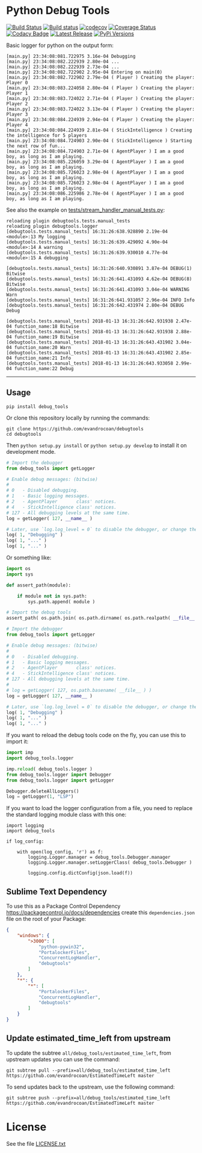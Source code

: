 # Python Debug Tools

[![Build Status](https://travis-ci.org/evandrocoan/debugtools.svg?branch=master)](https://travis-ci.org/evandrocoan/debugtools)
[![Build status](https://ci.appveyor.com/api/projects/status/github/evandrocoan/debugtools?branch=master&svg=true)](https://ci.appveyor.com/project/evandrocoan/PythonDebugTools/branch/master)
[![codecov](https://codecov.io/gh/evandrocoan/debugtools/branch/master/graph/badge.svg)](https://codecov.io/gh/evandrocoan/debugtools)
[![Coverage Status](https://coveralls.io/repos/github/evandrocoan/debugtools/badge.svg?branch=HEAD)](https://coveralls.io/github/evandrocoan/debugtools?branch=HEAD)
[![Codacy Badge](https://api.codacy.com/project/badge/Grade/5f3e2cd536b54774b193a1eeef930e3c)](https://www.codacy.com/app/evandrocoan/debugtools?utm_source=github.com&amp;utm_medium=referral&amp;utm_content=evandrocoan/debugtools&amp;utm_campaign=Badge_Grade)
[![Latest Release](https://img.shields.io/github/tag/evandrocoan/debugtools.svg?label=version)](https://github.com/evandrocoan/debugtools/releases)
[![PyPi Versions](https://img.shields.io/pypi/pyversions/debug_tools.svg)](https://pypi.python.org/pypi/debug_tools)

Basic logger for python on the output form:
```
[main.py] 23:34:08:081.722975 3.16e-04 Debugging
[main.py] 23:34:08:082.222939 2.80e-04 ...
[main.py] 23:34:08:082.222939 2.73e-04 ...
[main.py] 23:34:08:082.722902 2.95e-04 Entering on main(0)
[main.py] 23:34:08:082.722902 2.79e-04 ( Player ) Creating the player: Player 0
[main.py] 23:34:08:083.224058 2.80e-04 ( Player ) Creating the player: Player 1
[main.py] 23:34:08:083.724022 2.71e-04 ( Player ) Creating the player: Player 2
[main.py] 23:34:08:083.724022 3.13e-04 ( Player ) Creating the player: Player 3
[main.py] 23:34:08:084.224939 2.94e-04 ( Player ) Creating the player: Player 4
[main.py] 23:34:08:084.224939 2.81e-04 ( StickIntelligence ) Creating the intelligence for 5 players
[main.py] 23:34:08:084.724903 2.90e-04 ( StickIntelligence ) Starting the next row of fun...
[main.py] 23:34:08:084.724903 2.71e-04 ( AgentPlayer ) I am a good boy, as long as I am playing.
[main.py] 23:34:08:085.226059 3.29e-04 ( AgentPlayer ) I am a good boy, as long as I am playing.
[main.py] 23:34:08:085.726023 2.98e-04 ( AgentPlayer ) I am a good boy, as long as I am playing.
[main.py] 23:34:08:085.726023 2.98e-04 ( AgentPlayer ) I am a good boy, as long as I am playing.
[main.py] 23:34:08:086.225986 2.78e-04 ( AgentPlayer ) I am a good boy, as long as I am playing.
```

See also the example on [tests/stream_handler_manual_tests.py](tests/stream_handler_manual_tests.py):
```
reloading plugin debugtools.tests.manual_tests
reloading plugin debugtools.logger
[debugtools.tests.manual_tests] 16:31:26:638.928890 2.19e-04 <module>:13 My logging
[debugtools.tests.manual_tests] 16:31:26:639.429092 4.90e-04 <module>:14 A warning
[debugtools.tests.manual_tests] 16:31:26:639.930010 4.77e-04 <module>:15 A debugging

[debugtools.tests.manual_tests] 16:31:26:640.930891 3.87e-04 DEBUG(1) Bitwise
[debugtools.tests.manual_tests] 16:31:26:641.431093 4.62e-04 DEBUG(8) Bitwise
[debugtools.tests.manual_tests] 16:31:26:641.431093 3.04e-04 WARNING Warn
[debugtools.tests.manual_tests] 16:31:26:641.931057 2.96e-04 INFO Info
[debugtools.tests.manual_tests] 16:31:26:642.431974 2.80e-04 DEBUG Debug

[debugtools.tests.manual_tests] 2018-01-13 16:31:26:642.931938 2.47e-04 function_name:18 Bitwise
[debugtools.tests.manual_tests] 2018-01-13 16:31:26:642.931938 2.88e-04 function_name:19 Bitwise
[debugtools.tests.manual_tests] 2018-01-13 16:31:26:643.431902 3.04e-04 function_name:20 Warn
[debugtools.tests.manual_tests] 2018-01-13 16:31:26:643.431902 2.85e-04 function_name:21 Info
[debugtools.tests.manual_tests] 2018-01-13 16:31:26:643.933058 2.99e-04 function_name:22 Debug
```


___
## Usage

```
pip install debug_tools
```

Or clone this repository locally by running the commands:
```
git clone https://github.com/evandrocoan/debugtools
cd debugtools
```
Then `python setup.py install` or `python setup.py develop` to install it on development mode.


```python
# Import the debugger
from debug_tools import getLogger

# Enable debug messages: (bitwise)
#
# 0   - Disabled debugging.
# 1   - Basic logging messages.
# 2   - AgentPlayer       class' notices.
# 4   - StickIntelligence class' notices.
# 127 - All debugging levels at the same time.
log = getLogger( 127, __name__ )

# Later, use `log.log_level = 0` to disable the debugger, or change the level.
log( 1, "Debugging" )
log( 1, "..." )
log( 1, "..." )
```

Or something like:
```python
import os
import sys

def assert_path(module):

    if module not in sys.path:
        sys.path.append( module )

# Import the debug tools
assert_path( os.path.join( os.path.dirname( os.path.realpath( __file__ ) ), 'debugtools', 'all' ) )

# Import the debugger
from debug_tools import getLogger

# Enable debug messages: (bitwise)
#
# 0   - Disabled debugging.
# 1   - Basic logging messages.
# 2   - AgentPlayer       class' notices.
# 4   - StickIntelligence class' notices.
# 127 - All debugging levels at the same time.
#
# log = getLogger( 127, os.path.basename( __file__ ) )
log = getLogger( 127, __name__ )

# Later, use `log.log_level = 0` to disable the debugger, or change the level.
log( 1, "Debugging" )
log( 1, "..." )
log( 1, "..." )
```

If you want to reload the debug tools code on the fly, you can use this to import it:
```python
import imp
import debug_tools.logger

imp.reload( debug_tools.logger )
from debug_tools.logger import Debugger
from debug_tools.logger import getLogger

Debugger.deleteAllLoggers()
log = getLogger(1, "LSP")
```

If you want to load the logger configuration from a file, you need to replace the standard logging
module class with this one:
```
import logging
import debug_tools

if log_config:

    with open(log_config, 'r') as f:
        logging.Logger.manager = debug_tools.Debugger.manager
        logging.Logger.manager.setLoggerClass( debug_tools.Debugger )

        logging.config.dictConfig(json.load(f))
```


## Sublime Text Dependency

To use this as a Package Control Dependency https://packagecontrol.io/docs/dependencies create
this `dependencies.json` file on the root of your Package:
```json
{
    "windows": {
        ">3000": [
            "python-pywin32",
            "PortalockerFiles",
            "ConcurrentLogHandler",
            "debugtools"
        ]
    },
    "*": {
        "*": [
            "PortalockerFiles",
            "ConcurrentLogHandler",
            "debugtools"
        ]
    }
}
```


## Update estimated_time_left from upstream

To update the subtree `all/debug_tools/estimated_time_left`,
from upstream updates you can use the command:
```shell
git subtree pull --prefix=all/debug_tools/estimated_time_left https://github.com/evandrocoan/EstimatedTimeLeft master
```

To send updates back to the upstream, use the following command:
```shell
git subtree push --prefix=all/debug_tools/estimated_time_left https://github.com/evandrocoan/EstimatedTimeLeft master
```


# License

See the file [LICENSE.txt](LICENSE.txt)

